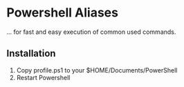 # Powershell Aliases
... for fast and easy execution of common used commands.

## Installation
1. Copy profile.ps1 to your $HOME/Documents/PowerShell
1. Restart Powershell
